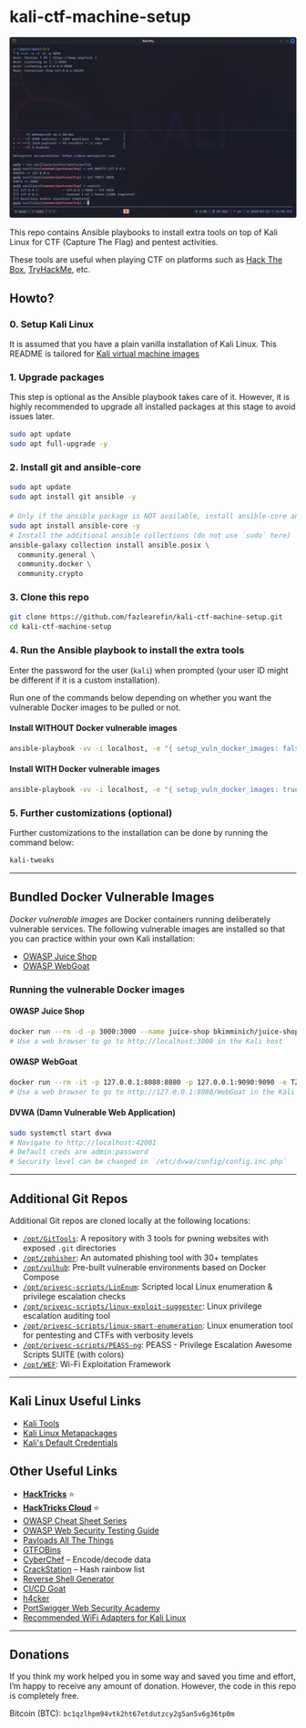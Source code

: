# kali-ctf-machine-setup

![screenshot](.images/screenshot.png)

This repo contains Ansible playbooks to install extra tools on top of Kali Linux for CTF (Capture The Flag) and pentest activities.

These tools are useful when playing CTF on platforms such as [Hack The Box](https://www.hackthebox.com/), [TryHackMe](https://tryhackme.com/), etc.

## Howto?

### 0. Setup Kali Linux

It is assumed that you have a plain vanilla installation of Kali Linux. This README is tailored for [Kali virtual machine images](https://www.kali.org/get-kali/#kali-virtual-machines)

### 1. Upgrade packages

This step is optional as the Ansible playbook takes care of it. However, it is highly recommended to upgrade all installed packages at this stage to avoid issues later.

```zsh
sudo apt update
sudo apt full-upgrade -y
```

### 2. Install git and ansible-core

```zsh
sudo apt update
sudo apt install git ansible -y

# Only if the ansible package is NOT available, install ansible-core and the required collections below
sudo apt install ansible-core -y
# Install the additional ansible collections (do not use `sudo` here)
ansible-galaxy collection install ansible.posix \
  community.general \
  community.docker \
  community.crypto
```

### 3. Clone this repo

```zsh
git clone https://github.com/fazlearefin/kali-ctf-machine-setup.git
cd kali-ctf-machine-setup
```

### 4. Run the Ansible playbook to install the extra tools

Enter the password for the user (`kali`) when prompted (your user ID might be different if it is a custom installation).

Run one of the commands below depending on whether you want the vulnerable Docker images to be pulled or not.

#### Install WITHOUT Docker vulnerable images

```zsh
ansible-playbook -vv -i localhost, -e "{ setup_vuln_docker_images: false }" -e "local_username=$(id -un)" -K main.yml
```

#### Install WITH Docker vulnerable images

```zsh
ansible-playbook -vv -i localhost, -e "{ setup_vuln_docker_images: true }" -e "local_username=$(id -un)" -K main.yml
```

### 5. Further customizations (optional)

Further customizations to the installation can be done by running the command below:

```zsh
kali-tweaks
```

---

## Bundled Docker Vulnerable Images

*Docker vulnerable images* are Docker containers running deliberately vulnerable services. The following vulnerable images are installed so that you can practice within your own Kali installation:

- [OWASP Juice Shop](https://owasp.org/www-project-juice-shop/)
- [OWASP WebGoat](https://owasp.org/www-project-webgoat/)

### Running the vulnerable Docker images

#### OWASP Juice Shop

```zsh
docker run --rm -d -p 3000:3000 --name juice-shop bkimminich/juice-shop
# Use a web browser to go to http://localhost:3000 in the Kali host
```

#### OWASP WebGoat

```zsh
docker run --rm -it -p 127.0.0.1:8080:8080 -p 127.0.0.1:9090:9090 -e TZ=UTC --name webgoat webgoat/webgoat
# Use a web browser to go to http://127.0.0.1:8080/WebGoat in the Kali host
```

#### DVWA (Damn Vulnerable Web Application)

```zsh
sudo systemctl start dvwa
# Navigate to http://localhost:42001
# Default creds are admin:password
# Security level can be changed in `/etc/dvwa/config/config.inc.php`
```

---

## Additional Git Repos

Additional Git repos are cloned locally at the following locations:

- [`/opt/GitTools`](https://github.com/internetwache/GitTools): A repository with 3 tools for pwning websites with exposed `.git` directories
- [`/opt/zphisher`](https://github.com/htr-tech/zphisher): An automated phishing tool with 30+ templates
- [`/opt/vulhub`](https://github.com/vulhub/vulhub): Pre-built vulnerable environments based on Docker Compose
- [`/opt/privesc-scripts/LinEnum`](https://github.com/rebootuser/LinEnum): Scripted local Linux enumeration & privilege escalation checks
- [`/opt/privesc-scripts/linux-exploit-suggester`](https://github.com/The-Z-Labs/linux-exploit-suggester): Linux privilege escalation auditing tool
- [`/opt/privesc-scripts/linux-smart-enumeration`](https://github.com/diego-treitos/linux-smart-enumeration): Linux enumeration tool for pentesting and CTFs with verbosity levels
- [`/opt/privesc-scripts/PEASS-ng`](https://github.com/carlospolop/PEASS-ng): PEASS - Privilege Escalation Awesome Scripts SUITE (with colors)
- [`/opt/WEF`](https://github.com/D3Ext/WEF): Wi-Fi Exploitation Framework

---

## Kali Linux Useful Links

- [Kali Tools](https://www.kali.org/tools/)
- [Kali Linux Metapackages](https://www.kali.org/tools/kali-meta/)
- [Kali's Default Credentials](https://www.kali.org/docs/introduction/default-credentials/)

## Other Useful Links

- **[HackTricks](https://book.hacktricks.xyz/)** ⭐
- **[HackTricks Cloud](https://cloud.hacktricks.xyz/)** ⭐
- [OWASP Cheat Sheet Series](https://cheatsheetseries.owasp.org/)
- [OWASP Web Security Testing Guide](https://owasp.org/www-project-web-security-testing-guide/latest/)
- [Payloads All The Things](https://swisskyrepo.github.io/PayloadsAllTheThings/)
- [GTFOBins](https://gtfobins.github.io/)
- [CyberChef](https://gchq.github.io/CyberChef/) – Encode/decode data
- [CrackStation](https://crackstation.net/) – Hash rainbow list
- [Reverse Shell Generator](https://www.revshells.com/)
- [CI/CD Goat](https://github.com/cider-security-research/cicd-goat)
- [h4cker](https://github.com/The-Art-of-Hacking/h4cker)
- [PortSwigger Web Security Academy](https://portswigger.net/web-security/all-materials)
- [Recommended WiFi Adapters for Kali Linux](https://github.com/morrownr/USB-WiFi/blob/main/home/Recommended_Adapters_for_Kali_Linux.md)

---

## Donations

If you think my work helped you in some way and saved you time and effort, I’m happy to receive any amount of donation. However, the code in this repo is completely free.

Bitcoin (BTC): `bc1qzlhpm94vtk2ht67etdutzcy2g5an5v6g36tp0m`
